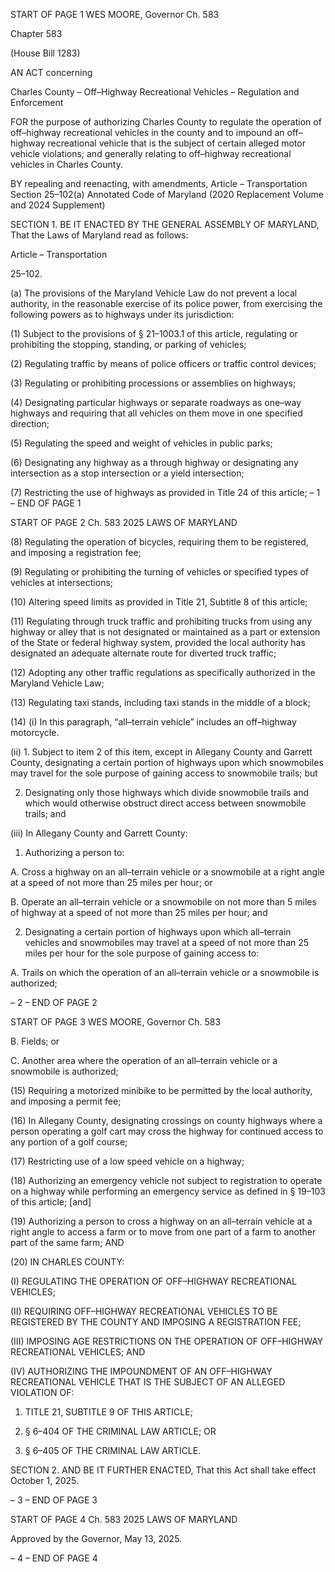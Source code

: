 START OF PAGE 1
WES MOORE, Governor Ch. 583

Chapter 583

(House Bill 1283)

AN ACT concerning

Charles County – Off–Highway Recreational Vehicles – Regulation and
Enforcement

FOR the purpose of authorizing Charles County to regulate the operation of off–highway
recreational vehicles in the county and to impound an off–highway recreational
vehicle that is the subject of certain alleged motor vehicle violations; and generally
relating to off–highway recreational vehicles in Charles County.

BY repealing and reenacting, with amendments,
Article – Transportation
Section 25–102(a)
Annotated Code of Maryland
(2020 Replacement Volume and 2024 Supplement)

SECTION 1. BE IT ENACTED BY THE GENERAL ASSEMBLY OF MARYLAND,
That the Laws of Maryland read as follows:

Article – Transportation

25–102.

(a) The provisions of the Maryland Vehicle Law do not prevent a local authority,
in the reasonable exercise of its police power, from exercising the following powers as to
highways under its jurisdiction:

(1) Subject to the provisions of § 21–1003.1 of this article, regulating or
prohibiting the stopping, standing, or parking of vehicles;

(2) Regulating traffic by means of police officers or traffic control devices;

(3) Regulating or prohibiting processions or assemblies on highways;

(4) Designating particular highways or separate roadways as one–way
highways and requiring that all vehicles on them move in one specified direction;

(5) Regulating the speed and weight of vehicles in public parks;

(6) Designating any highway as a through highway or designating any
intersection as a stop intersection or a yield intersection;

(7) Restricting the use of highways as provided in Title 24 of this article;
– 1 –
END OF PAGE 1

START OF PAGE 2
Ch. 583 2025 LAWS OF MARYLAND

(8) Regulating the operation of bicycles, requiring them to be registered,
and imposing a registration fee;

(9) Regulating or prohibiting the turning of vehicles or specified types of
vehicles at intersections;

(10) Altering speed limits as provided in Title 21, Subtitle 8 of this article;

(11) Regulating through truck traffic and prohibiting trucks from using any
highway or alley that is not designated or maintained as a part or extension of the State or
federal highway system, provided the local authority has designated an adequate alternate
route for diverted truck traffic;

(12) Adopting any other traffic regulations as specifically authorized in the
Maryland Vehicle Law;

(13) Regulating taxi stands, including taxi stands in the middle of a block;

(14) (i) In this paragraph, “all–terrain vehicle” includes an off–highway
motorcycle.

(ii) 1. Subject to item 2 of this item, except in Allegany County
and Garrett County, designating a certain portion of highways upon which snowmobiles
may travel for the sole purpose of gaining access to snowmobile trails; but

2. Designating only those highways which divide snowmobile
trails and which would otherwise obstruct direct access between snowmobile trails; and

(iii) In Allegany County and Garrett County:

1. Authorizing a person to:

A. Cross a highway on an all–terrain vehicle or a snowmobile
at a right angle at a speed of not more than 25 miles per hour; or

B. Operate an all–terrain vehicle or a snowmobile on not
more than 5 miles of highway at a speed of not more than 25 miles per hour; and

2. Designating a certain portion of highways upon which
all–terrain vehicles and snowmobiles may travel at a speed of not more than 25 miles per
hour for the sole purpose of gaining access to:

A. Trails on which the operation of an all–terrain vehicle or
a snowmobile is authorized;

– 2 –
END OF PAGE 2

START OF PAGE 3
WES MOORE, Governor Ch. 583

B. Fields; or

C. Another area where the operation of an all–terrain vehicle
or a snowmobile is authorized;

(15) Requiring a motorized minibike to be permitted by the local authority,
and imposing a permit fee;

(16) In Allegany County, designating crossings on county highways where a
person operating a golf cart may cross the highway for continued access to any portion of a
golf course;

(17) Restricting use of a low speed vehicle on a highway;

(18) Authorizing an emergency vehicle not subject to registration to operate
on a highway while performing an emergency service as defined in § 19–103 of this article;
[and]

(19) Authorizing a person to cross a highway on an all–terrain vehicle at a
right angle to access a farm or to move from one part of a farm to another part of the same
farm; AND

(20) IN CHARLES COUNTY:

(I) REGULATING THE OPERATION OF OFF–HIGHWAY
RECREATIONAL VEHICLES;

(II) REQUIRING OFF–HIGHWAY RECREATIONAL VEHICLES TO
BE REGISTERED BY THE COUNTY AND IMPOSING A REGISTRATION FEE;

(III) IMPOSING AGE RESTRICTIONS ON THE OPERATION OF
OFF–HIGHWAY RECREATIONAL VEHICLES; AND

(IV) AUTHORIZING THE IMPOUNDMENT OF AN OFF–HIGHWAY
RECREATIONAL VEHICLE THAT IS THE SUBJECT OF AN ALLEGED VIOLATION OF:

1. TITLE 21, SUBTITLE 9 OF THIS ARTICLE;

2. § 6–404 OF THE CRIMINAL LAW ARTICLE; OR

3. § 6–405 OF THE CRIMINAL LAW ARTICLE.

SECTION 2. AND BE IT FURTHER ENACTED, That this Act shall take effect
October 1, 2025.

– 3 –
END OF PAGE 3

START OF PAGE 4
Ch. 583 2025 LAWS OF MARYLAND

Approved by the Governor, May 13, 2025.

– 4 –
END OF PAGE 4
